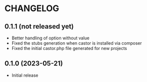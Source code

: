 # CHANGELOG

## 0.1.1 (not released yet)

* Better handling of option without value
* Fixed the stubs generation when castor is installed via composer
* Fixed the initial castor.php file generated for new projects

## 0.1.0 (2023-05-21)

* Initial release
